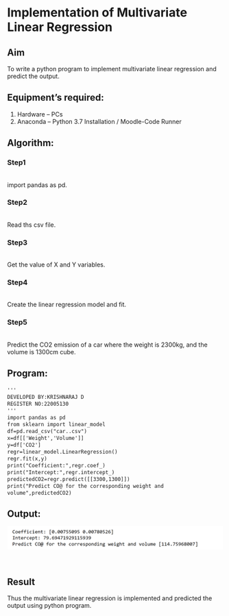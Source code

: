 # Implementation of Multivariate Linear Regression
## Aim
To write a python program to implement multivariate linear regression and predict the output.
## Equipment’s required:
1.	Hardware – PCs
2.	Anaconda – Python 3.7 Installation / Moodle-Code Runner
## Algorithm:
### Step1
<br>import pandas as pd.

### Step2
<br>Read ths csv file.

### Step3
<br>Get the value of X and Y variables.

### Step4
<br>Create the linear regression model and fit.

### Step5
<br>Predict the CO2 emission of a car where the weight is 2300kg, and the volume is 1300cm cube.

## Program:
```
'''
DEVELOPED BY:KRISHNARAJ D
REGISTER NO:22005130
'''
import pandas as pd
from sklearn import linear_model
df=pd.read_csv("car..csv")
x=df[['Weight','Volume']]
y=df['CO2']
regr=linear_model.LinearRegression()
regr.fit(x,y)
print("Coefficient:",regr.coef_)
print("Intercept:",regr.intercept_)
predictedCO2=regr.predict([[3300,1300]])
print("Predict CO@ for the corresponding weight and volume",predictedCO2)
```
## Output:
![out](/1.png)

<br>

## Result
Thus the multivariate linear regression is implemented and predicted the output using python program.
